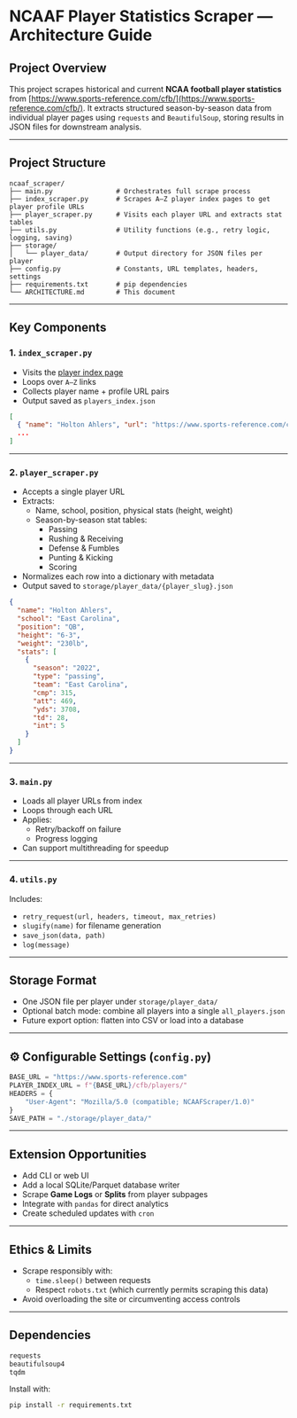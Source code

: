 # NCAAF Player Statistics Scraper — Architecture Guide

## Project Overview

This project scrapes historical and current **NCAA football player statistics** from [https://www.sports-reference.com/cfb/](https://www.sports-reference.com/cfb/). It extracts structured season-by-season data from individual player pages using `requests` and `BeautifulSoup`, storing results in JSON files for downstream analysis.

---

## Project Structure

```
ncaaf_scraper/
├── main.py                # Orchestrates full scrape process
├── index_scraper.py       # Scrapes A–Z player index pages to get player profile URLs
├── player_scraper.py      # Visits each player URL and extracts stat tables
├── utils.py               # Utility functions (e.g., retry logic, logging, saving)
├── storage/
│   └── player_data/       # Output directory for JSON files per player
├── config.py              # Constants, URL templates, headers, settings
├── requirements.txt       # pip dependencies
└── ARCHITECTURE.md        # This document
```

---

## Key Components

### 1. `index_scraper.py`
- Visits the [player index page](https://www.sports-reference.com/cfb/players/)
- Loops over `A–Z` links
- Collects player name + profile URL pairs
- Output saved as `players_index.json`

```json
[
  { "name": "Holton Ahlers", "url": "https://www.sports-reference.com/cfb/players/holton-ahlers-1.html" },
  ...
]
```

---

### 2. `player_scraper.py`
- Accepts a single player URL
- Extracts:
  - Name, school, position, physical stats (height, weight)
  - Season-by-season stat tables:
    - Passing
    - Rushing & Receiving
    - Defense & Fumbles
    - Punting & Kicking
    - Scoring
- Normalizes each row into a dictionary with metadata
- Output saved to `storage/player_data/{player_slug}.json`

```json
{
  "name": "Holton Ahlers",
  "school": "East Carolina",
  "position": "QB",
  "height": "6-3",
  "weight": "230lb",
  "stats": [
    {
      "season": "2022",
      "type": "passing",
      "team": "East Carolina",
      "cmp": 315,
      "att": 469,
      "yds": 3708,
      "td": 28,
      "int": 5
    }
  ]
}
```

---

### 3. `main.py`
- Loads all player URLs from index
- Loops through each URL
- Applies:
  - Retry/backoff on failure
  - Progress logging
- Can support multithreading for speedup

---

### 4. `utils.py`
Includes:
- `retry_request(url, headers, timeout, max_retries)`
- `slugify(name)` for filename generation
- `save_json(data, path)`
- `log(message)`

---

## Storage Format

- One JSON file per player under `storage/player_data/`
- Optional batch mode: combine all players into a single `all_players.json`
- Future export option: flatten into CSV or load into a database

---

## ⚙️ Configurable Settings (`config.py`)

```python
BASE_URL = "https://www.sports-reference.com"
PLAYER_INDEX_URL = f"{BASE_URL}/cfb/players/"
HEADERS = {
    "User-Agent": "Mozilla/5.0 (compatible; NCAAFScraper/1.0)"
}
SAVE_PATH = "./storage/player_data/"
```

---

## Extension Opportunities

- Add CLI or web UI
- Add a local SQLite/Parquet database writer
- Scrape **Game Logs** or **Splits** from player subpages
- Integrate with `pandas` for direct analytics
- Create scheduled updates with `cron`

---

## Ethics & Limits

- Scrape responsibly with:
  - `time.sleep()` between requests
  - Respect `robots.txt` (which currently permits scraping this data)
- Avoid overloading the site or circumventing access controls

---

## Dependencies

```txt
requests
beautifulsoup4
tqdm
```

Install with:

```bash
pip install -r requirements.txt
```